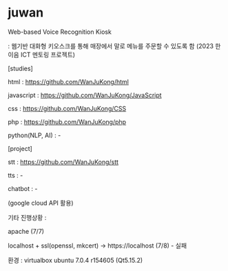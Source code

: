 # juwan
Web-based Voice Recognition Kiosk

: 웹기반 대화형 키오스크를 통해 매장에서 말로 메뉴를 주문할 수 있도록 함 (2023 한이음 ICT 멘토링 프로젝트)


[studies]

html : https://github.com/WanJuKong/html

javascript : https://github.com/WanJuKong/JavaScript

css : https://github.com/WanJuKong/CSS

php : https://github.com/WanJuKong/php

python(NLP, AI) : -


[project]

stt : https://github.com/WanJuKong/stt

tts : -

chatbot : -

(google cloud API 활용)


기타 진행상황 :

apache (7/7)

localhost + ssl(openssl, mkcert) -> https://localhost (7/8) - 실패


환경 : virtualbox ubuntu 7.0.4 r154605 (Qt5.15.2)
